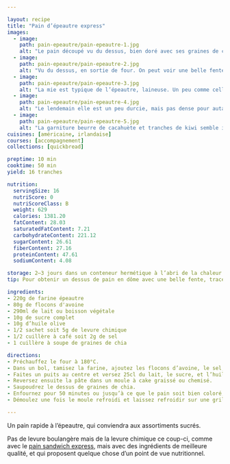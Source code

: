 ```yaml
---

layout: recipe
title: "Pain d’épeautre express"
images:
  - image:
    path: pain-epeautre/pain-epeautre-1.jpg
    alt: "Le pain découpé vu du dessus, bien doré avec ses graines de chia. Sur la première tranche, du beurre de cacahuète. Sur les 2 autres, on est venu y ajouter des tranches de bananes."
  - image:
    path: pain-epeautre/pain-epeautre-2.jpg
    alt: "Vu du dessus, en sortie de four. On peut voir une belle fente sur quasiment toute la longueur, avec les graines de chia de part et d’autre."
  - image:
    path: pain-epeautre/pain-epeautre-3.jpg
    alt: "La mie est typique de l’épeautre, laineuse. Un peu comme celle d’un banana bread."
  - image:
    path: pain-epeautre/pain-epeautre-4.jpg
    alt: "Le lendemain elle est un peu durcie, mais pas dense pour autant."
  - image:
    path: pain-epeautre/pain-epeautre-5.jpg
    alt: "La garniture beurre de cacahuète et tranches de kiwi semble improbable mais cela fonctionne extrêmement bien, l’acidité du kiwi venant trancher le gras du beurre tartiné."
cuisines: [américaine, irlandaise]
courses: [accompagnement]
collections: [quickbread]

preptime: 10 min
cooktime: 50 min
yield: 16 tranches

nutrition:
  servingSize: 16
  nutriScore: 0
  nutriScoreClass: B
  weight: 629
  calories: 1381.20
  fatContent: 28.03
  saturatedFatContent: 7.21
  carbohydrateContent: 221.12
  sugarContent: 26.61
  fiberContent: 27.16
  proteinContent: 47.61
  sodiumContent: 4.08

storage: 2–3 jours dans un conteneur hermétique à l’abri de la chaleur et de la lumière.
tip: Pour obtenir un dessus de pain en dôme avec une belle fente, tracez une ligne avec quelques gouttes d’huile si vous ne le sentez pas de l’inciser. 

ingredients:
- 220g de farine épeautre
- 80g de flocons d'avoine
- 290ml de lait ou boisson végétale
- 10g de sucre complet
- 10g d’huile olive
- 1/2 sachet soit 5g de levure chimique
- 1/2 cuillère à café soit 2g de sel
- 1 cuillère à soupe de graines de chia

directions:
- Préchauffez le four à 180°C.
- Dans un bol, tamisez la farine, ajoutez les flocons d’avoine, le sel, la levure. Mélangez.
- Faites un puits au centre et versez 25cl du lait, le sucre, et l’huile d’olive. Mélangez le tout en humidifiant vos mains ou à l’aide d’une cuillère en bois, en faisant des mouvements circulaires jusqu’à obtenir une pâte homogène sans grumeau. Si elle vous paraît trop dense, ajoutez du lait petit à petit – il est toujours possible d’en ajouter, mais pas d’en retirer.
- Reversez ensuite la pâte dans un moule à cake graissé ou chemisé.
- Saupoudrez le dessus de graines de chia.
- Enfournez pour 50 minutes ou jusqu’à ce que le pain soit bien coloré, son dessus craquelé sur quasiment toute la longueur, et que la pointe d’un couteau ressorte avec quelques flocons de mie.
- Démoulez une fois le moule refroidi et laissez refroidir sur une grille. 

---
```


Un pain rapide à l’épeautre, qui conviendra aux assortiments sucrés. 

Pas de levure boulangère mais de la levure chimique ce coup-ci, comme avec le [pain sandwich express](pain-express.html), mais avec des ingrédients de meilleure qualité, et qui proposent quelque chose d’un point de vue nutritionnel.